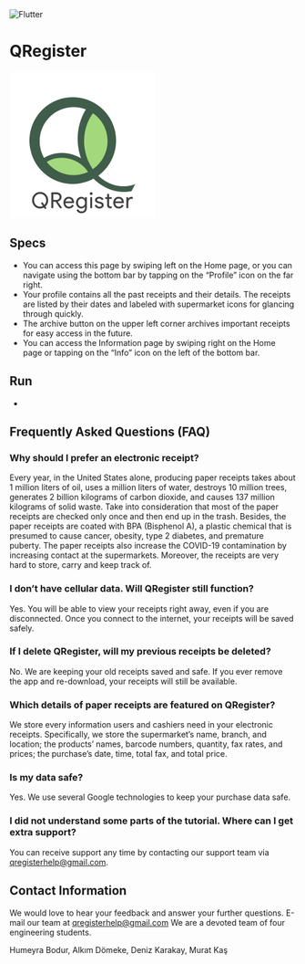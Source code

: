 <img alt="Flutter" src="https://img.shields.io/badge/Flutter%20-%2302569B.svg?&style=for-the-badge&logo=Flutter&logoColor=white" />

# QRegister

<img src="https://github.com/QRegister/qregister-desktop/blob/main/qregister_logo.png" width="256">

## Specs
- You can access this page by swiping left on the Home page, or you can navigate using the bottom bar by tapping on the “Profile” icon on the far right.
- Your profile contains all the past receipts and their details. The receipts are listed by their dates and labeled with supermarket icons for glancing through quickly.
- The archive button on the upper left corner archives important receipts for easy access in the future.
- You can access the Information page by swiping right on the Home page or tapping on the “Info” icon on the left of the bottom bar.

## Run
- 


## Frequently Asked Questions (FAQ)

### Why should I prefer an electronic receipt?

Every year, in the United States alone, producing paper receipts takes about 1 million liters of oil, uses a million liters of water, destroys 10 million trees, generates 2 billion kilograms of carbon dioxide, and causes 137 million kilograms of solid waste. Take into consideration that most of the paper receipts are checked only once and then end up in the trash. Besides, the paper receipts are coated with BPA (Bisphenol A), a plastic chemical that is presumed to cause cancer, obesity, type 2 diabetes, and premature puberty. The paper receipts also increase the COVID-19 contamination by increasing contact at the supermarkets. Moreover, the receipts are very hard to store, carry and keep track of.

### I don’t have cellular data. Will QRegister still function?

Yes. You will be able to view your receipts right away, even if you are disconnected. Once you connect to the internet, your receipts will be saved safely.

### If I delete QRegister, will my previous receipts be deleted?

No. We are keeping your old receipts saved and safe. If you ever remove the app and re-download, your receipts will still be available.

### Which details of paper receipts are featured on QRegister?
We store every information users and cashiers need in your electronic receipts. Specifically, we store the supermarket’s name, branch, and location; the products’ names, barcode numbers, quantity, fax rates, and prices; the purchase’s date, time, total fax, and total price.

### Is my data safe?

Yes. We use several Google technologies to keep your purchase data safe.

### I did not understand some parts of the tutorial. Where can I get extra support?
You can receive support any time by contacting our support team via qregisterhelp@gmail.com.
 
## Contact Information

We would love to hear your feedback and answer your further questions. E-mail our team at qregisterhelp@gmail.com
We are a devoted team of four engineering students.

Humeyra Bodur, Alkım Dömeke, Deniz Karakay, Murat Kaş
